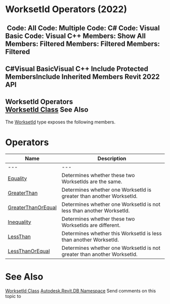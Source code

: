 # WorksetId Operators (2022)

﻿
 Code: All Code: Multiple Code: C# Code: Visual Basic Code: Visual C++  Members: Show All Members: Filtered Members: Filtered Members: Filtered   
---  
C#Visual BasicVisual C++
Include Protected MembersInclude Inherited Members
Revit 2022 API  
---  
WorksetId Operators  
[WorksetId Class](8bece327-c269-8101-b4c2-38632f593fe6.md "WorksetId Class") See Also  
---  
The [WorksetId](8bece327-c269-8101-b4c2-38632f593fe6.md "WorksetId Class") type exposes the following members.
# Operators
| Name | Description |
| --- | --- |
| --- | --- | --- |
| [Equality](78434aed-7129-58e8-2e5e-d2ed787b3483.md "Equality Operator") | Determines whether these two WorksetIds are the same. |
| [GreaterThan](eb3c1878-10ee-27a4-42d0-0293fae79655.md "GreaterThan Operator") | Determines whether one WorksetId is greater than another WorksetId. |
| [GreaterThanOrEqual](f8d62d7a-90da-bbc5-101c-2d566066472d.md "GreaterThanOrEqual Operator") | Determines whether one WorksetId is not less than another WorksetId. |
| [Inequality](11c245de-65a5-8498-c262-436d48c683a3.md "Inequality Operator") | Determines whether these two WorksetIds are different. |
| [LessThan](525682f3-ae1d-572b-433e-9acdc8c2f9a5.md "LessThan Operator") | Determines whether this WorksetId is less than another WorksetId. |
| [LessThanOrEqual](27f333c0-256b-229d-3de8-07c14c452050.md "LessThanOrEqual Operator") | Determines whether one WorksetId is not greater than another WorksetId. |

# See Also
[WorksetId Class](8bece327-c269-8101-b4c2-38632f593fe6.md "WorksetId Class")
[Autodesk.Revit.DB Namespace](87546ba7-461b-c646-cbb1-2cb8f5bff8b2.md "Autodesk.Revit.DB Namespace")
Send comments on this topic to 